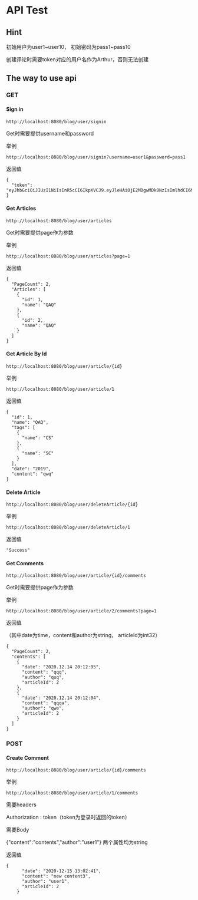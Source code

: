 

# API Test

## Hint

初始用户为user1~user10， 初始密码为pass1~pass10

创建评论时需要token对应的用户名作为Arthur，否则无法创建

## The way to use api

### GET

#### 	**Sign in**

```
http://localhost:8080/blog/user/signin
```

Get时需要提供username和password

举例

```
http://localhost:8080/blog/user/signin?username=user1&password=pass1
```

返回值

```
{
  "token": "eyJhbGciOiJIUzI1NiIsInR5cCI6IkpXVCJ9.eyJleHAiOjE2MDgwMDk0NzIsImlhdCI6MTYwODAwNTg3Mn0.7kLZW1xH7cdsQTQvM16aC_oSBxiczIQLZLXOqeIm5_c"
}
```

#### 	Get Articles

```
http://localhost:8080/blog/user/articles
```

Get时需要提供page作为参数

举例

```
http://localhost:8080/blog/user/articles?page=1
```

  返回值

```
{
  "PageCount": 2,
  "Articles": [
    {
      "id": 1,
      "name": "QAQ"
    },
    {
      "id": 2,
      "name": "QAQ"
    }
  ]
}
```

#### 	Get Article By Id

```
http://localhost:8080/blog/user/article/{id}
```

举例

```
http://localhost:8080/blog/user/article/1
```

返回值

```
{
  "id": 1,
  "name": "QAQ",
  "tags": [
    {
      "name": "CS"
    },
    {
      "name": "SC"
    }
  ],
  "date": "2019",
  "content": "qwq"
}
```

#### 	Delete Article

```
http://localhost:8080/blog/user/deleteArticle/{id}
```

举例

```
http://localhost:8080/blog/user/deleteArticle/1
```

返回值

```
"Success"
```

#### 	Get Comments

```
http://localhost:8080/blog/user/article/{id}/comments
```

Get时需要提供page作为参数

举例

```
http://localhost:8080/blog/user/article/2/comments?page=1
```

返回值

（其中date为time，content和author为string， articleId为int32）

```
{
  "PageCount": 2,
  "contents": [
    {
      "date": "2020.12.14 20:12:05",
      "content": "qqq",
      "author": "quq",
      "articleId": 2
    },
    {
      "date": "2020.12.14 20:12:04",
      "content": "qqqa",
      "author": "qwe",
      "articleId": 2
    }
  ]
}
```

### POST

#### 	Create Comment

```
http://localhost:8080/blog/user/article/{id}/comments
```

举例

```
http://localhost:8080/blog/user/article/1/comments
```

需要headers

Authorization : token（token为登录时返回的token）

需要Body

{"content":"contents","author":"user1"} 两个属性均为string

返回值

```
{
      "date": "2020-12-15 13:02:41",
      "content": "new content3",
      "author": "user1",
      "articleId": 2
    }
```

